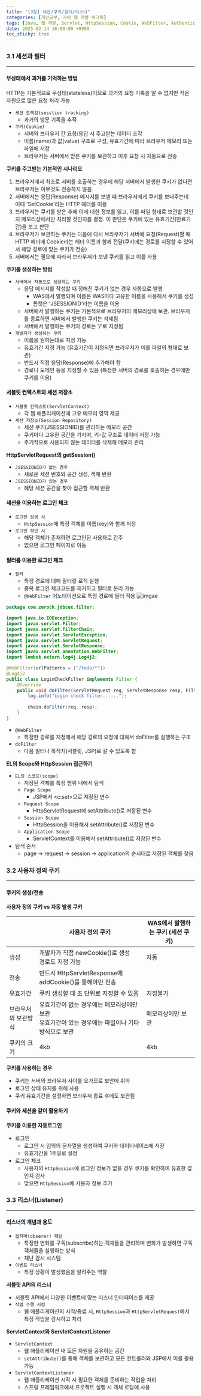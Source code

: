 ```yaml
---
title: "[3장] 세션/쿠키/필터/리스너"
categories: [개인공부, 자바 웹 개발 워크북]
tags: [Java, 웹 개발, Servlet, HttpSession, Cookie, WebFilter, Authentication]
date: 2025-02-14 16:00:00 +0900
toc_sticky: true
---
```

### 3.1 세션과 필터
***
#### <mark style='background-color: #f1f8ff'> 무상태에서 과거를 기억하는 방법 </mark>
HTTP는 기본적으로 무상태(stateless)이므로 과거의 요청 기록을 알 수 없지만 적은 자원으로 많은 요청 처리 가능

- `세션 트랙킹(sesstion tracking)`
  - 과거의 방문 기록을 추적
- `쿠키(Cookie)`
  - 서버와 브라우저 간 요청/응답 시 주고받는 데이터 조각
  - 이름(name)과 값(value) 구조로 구성, 유효기간에 따라 브라우저 메모리 또는 파일에 저장
  - 브라우저는 서버에서 받은 쿠키를 보관하고 이후 요청 시 자동으로 전송

**쿠키를 주고받는 기본적인 시나리오**
1. 브라우저에서 최초로 서버를 호출하는 경우에 해당 서버에서 발생한 쿠키가 없다면 브라우저는 아무것도 전송하지 않음
2. 서버에서는 응답(Response) 메시지를 보낼 때 브라우저에게 쿠키를 보내주는데 이때 'SetCookie'라는 HTTP 헤더를 이용
3. 브라우저는 쿠키를 받은 후에 이에 대한 정보를 읽고, 이를 파일 형태로 보관할 것인지 메모리상에서만 처리할 것인지를 결정. 이 판단은 쿠키에 있는 유효기간(만료기간)을 보고 판단
4. 브라우저가 보관하는 쿠키는 다음에 다시 브라우저가 서버에 요청(Request)할 때 HTTP 헤더에 Cookie라는 헤더 이름과 함께 전달(쿠키에는 경로를 지정할 수 있어서 해당 경로에 맞는 쿠키가 전송)
5. 서버에서는 필요에 따라서 브라우저가 보낸 쿠키를 읽고 이를 사용

**쿠키를 생성하는 방법**
- `서버에서 자동으로 생성하는 쿠키`
  - 응답 메시지를 작성할 때 정해진 쿠키가 없는 경우 자동으로 발행
    - WAS에서 발행되며 이름은 WAS마다 고유한 이름을 사용해서 쿠키를 생성
    - 톰캣은 'JSESSIONID'라는 이름을 이용
  - 서버에서 발행하는 쿠키는 기본적으로 브라우저의 메모리상에 보관. 브라우저를 종료하면 서버에서 발행한 쿠키는 삭제됨
  - 서버에서 발행하는 쿠키의 경로는 '/'로 지정됨
- `개발자가 생성하는 쿠키`
  - 이름을 원하는대로 지정 가능
  - 유효기간 지정 가능 (유효기간이 지정되면 브라우저가 이를 파일의 형태로 보관)
  - 반드시 직접 응답(Response)에 추가해야 함
  - 경로나 도메인 등을 지정할 수 있음 (특정한 서버의 경로를 호출하는 경우에만 쿠키를 이용)

#### <mark style='background-color: #f1f8ff'> 서블릿 컨텍스트와 세션 저장소 </mark>
- `서블릿 컨텍스트(ServletContext)`
  - 각 웹 애플리케이션에 고유 메모리 영역 제공
- `세션 저장소(Session Repository)`
  - 세션 쿠키(JSESSIONID)를 관리하는 메모리 공간
  - 쿠키마다 고유한 공간을 가지며, 키-값 구조로 데이터 저장 가능
  - 주기적으로 사용되지 않는 데이터를 삭제해 메모리 관리

**HttpServletRequest의 getSession()**
- `JSESSIONID가 없는 경우`
  - 새로운 세션 번호와 공간 생성, 객체 반환
- `JSESSIONID가 있는 경우`
  - 해당 세션 공간을 찾아 접근할 객체 반환

#### <mark style='background-color: #f1f8ff'> 세션을 이용하는 로그인 체크 </mark>
- `로그인 성공 시`
  - `HttpSession`에 특정 객체를 이름(key)와 함께 저장
- `로그인 확인 시`
  - 해당 객체가 존재하면 로그인된 사용자로 간주
  - 없으면 로그인 페이지로 이동

#### <mark style='background-color: #f1f8ff'> 필터를 이용한 로그인 체크 </mark>
- `필터`
  - 특정 경로에 대해 필터링 로직 실행
  - 중복 로그인 체크코드를 제거하고 필터로 분리 가능
  - `@WebFilter` 어노테이션으로 특정 경로에 필터 적용
![imgae](https://velog.velcdn.com/images/reasonoflife39/post/26e022d3-950a-442f-9130-df8b70406743/image.png)

```java
package com.zerock.jdbcex.filter;

import java.io.IOException;
import javax.servlet.Filter;
import javax.servlet.FilterChain;
import javax.servlet.ServletException;
import javax.servlet.ServletRequest;
import javax.servlet.ServletResponse;
import javax.servlet.annotation.WebFilter;
import lombok.extern.log4j.Log4j2;

@WebFilter(urlPatterns = {"/todo/*"})
@Log4j2
public class LoginCheckFilter implements Filter {
    @Override
    public void doFilter(ServletRequest req, ServletResponse resp, FilterChain chain) throws IOException, ServletException {
        log.info("Login check filter......");
        
        chain.doFilter(req, resp);
    }
}
```

- `@WebFilter`
  - 특정한 경로를 지정해서 해당 경로의 요청에 대해서 doFilter를 실행하는 구조
- `doFilter`
  - 다음 필터나 목적지(서블릿, JSP)로 갈 수 있도록 함

**EL의 Scope와 HttpSession 접근하기**
- `EL의 스코프(scope)`
  - 저장된 객체를 특정 범위 내에서 탐색
  - `Page Scope`
    - JSP에서 <c:set>으로 저장된 변수
  - `Request Scope`
    - HttpServletRequest에 setAttribute()로 저장된 변수
  - `Session Scope`
    - HttpSession을 이용해서 setAttribute()로 저장된 변수
  - `Application Scope`
    - ServletContext를 이용해서 setAttribute()로 저장된 변수
- 탐색 순서
  - page → request → session → application의 순서대로 저장된 객체를 찾음

### 3.2 사용자 정의 쿠키
***
#### <mark style='background-color: #f1f8ff'> 쿠키의 생성/전송 </mark>
**사용자 정의 쿠키 vs 자동 발생 쿠키**

|            | 사용자 정의 쿠키                                                | WAS에서 발행하는 쿠키 (세션 쿠키) |
|------------|----------------------------------------------------------|-----------------------|
| 생성         | 개발자가 직접 newCookie()로 생성<br>경로도 지정 가능                     | 자동                    |
| 전송         | 반드시 HttpServletResponse에 addCookie()를 통해야만 전송            |                       |
| 유효기간       | 쿠키 생성할 때 초 단위로 지정할 수 있음                                  | 지정불가                  |
| 브라우저의 보관방식 | 유효기간이 없는 경우에는 메모리상에만 보관<br>유효기간이 있는 경우에는 파일이나 기타 방식으로 보관 | 메모리상에만 보관             |
| 쿠키의 크기     | 4kb                                                      | 4kb                   |

**쿠키를 사용하는 경우**
- 쿠키는 서버와 브라우저 사이를 오가므로 보안에 취약
- 로그인 상태 유지를 위해 사용
- 쿠키 유효기간을 설정하면 브라우저 종료 후에도 보관됨

#### <mark style='background-color: #f1f8ff'> 쿠키와 세션을 같이 활용하기 </mark>
**쿠키를 이용한 자동로그인**
- 로그인
  - 로그인 시 임의의 문자열을 생성하여 쿠키와 데이터베이스에 저장
  - 유효기간을 1주일로 설정
- 로그인 체크
  - 사용자의 `HttpSession`에 로그인 정보가 없을 경우 쿠키를 확인하여 유효한 값인지 검사
  - 맞으면 `HttpSession`에 사용자 정보 추가

### 3.3 리스너(Listener)
***
#### <mark style='background-color: #f1f8ff'> 리스너의 개념과 용도 </mark>
- `옵저버(obserer) 패턴`
  - 특정한 변화를 구독(subscribe)하는 객체들을 관리하며 변화가 발생하면 구독 객체들을 실행하는 방식
  - 재난 감시 시스템
- `이벤트 리스너`
  - 특정 상황이 발생했음을 알려주는 역할

**서블릿 API의 리스너**
- 서블릿 API에서 다양한 이벤트에 맞는 리스너 인터페이스를 제공
- `작업 수행 시점`
  - 웹 애플리케이션의 시작/종료 시, `HttpSession`과 `HttpServletRequest`에서 특정 작업을 감시하고 처리

**ServletContext와 ServletContextListener**
- `ServletContext`
  - 웹 애플리케이션 내 모든 자원을 공유하는 공간
  - `setAttribute()`를 통해 객체를 보관하고 모든 컨트롤러와 JSP에서 이를 활용 가능
- `ServletContextListener`
  - 웹 애플리케이션 시작 시 필요한 객체를 준비하는 작업을 처리
  - 스프링 프레임워크에서 프로젝트 실행 시 객체 로딩에 사용
